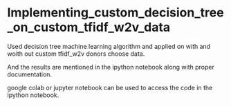 # Implementing_custom_decision_tree_on_custom_tfidf_w2v_data


Used decision tree machine learning algorithm and applied on with and woith out custom tfidf_w2v donors choose data.

And the results are mentioned in the ipython notebook along with proper documentation.


google colab or jupyter notebook can be used to access the code in the ipython notebook.
